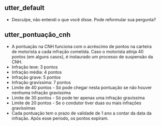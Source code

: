 ## utter_default
- Desculpe, não entendi o que você disse. Pode reformular sua pergunta?

## utter_pontuação_cnh
- A pontuação na CNH funciona com o acréscimo de pontos na carteira de motorista a cada infração cometida. Caso o motorista atinja 40 pontos (em alguns casos), é instaurado um processo de suspensão da CNH.
- Infração leve: 3 pontos
- Infração média: 4 pontos
- Infração grave: 5 pontos
- Infração gravíssima: 7 pontos
- Limite de 40 pontos - Só pode chegar nesta pontuação se não houver nenhuma infração gravíssima
- Limite de 30 pontos - Só pode ter apenas uma infração gravíssima
- Limite de 20 pontos - Se o condutor tiver duas ou mais infrações gravíssimas
- Cada pontuação tem o prazo de validade de 1 ano a contar da data da infração. Após esse período, os pontos expiram.
